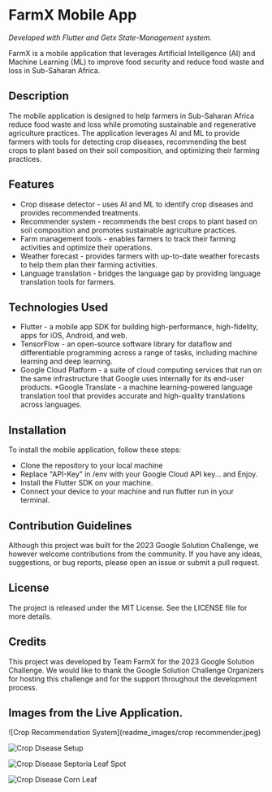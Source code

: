 # FarmX Mobile App
_Developed with Flutter and Getx State-Management system._

FarmX is a mobile application that leverages Artificial Intelligence (AI) and Machine Learning (ML) to improve food security and reduce food waste and loss in Sub-Saharan Africa.

## Description
The mobile application is designed to help farmers in Sub-Saharan Africa reduce food waste and loss while promoting sustainable and regenerative agriculture practices. The application leverages AI and ML to provide farmers with tools for detecting crop diseases, recommending the best crops to plant based on their soil composition, and optimizing their farming practices.

## Features
* Crop disease detector - uses AI and ML to identify crop diseases and provides recommended treatments.
* Recommender system - recommends the best crops to plant based on soil composition and promotes sustainable agriculture practices.
* Farm management tools - enables farmers to track their farming activities and optimize their operations.
* Weather forecast - provides farmers with up-to-date weather forecasts to help them plan their farming activities.
* Language translation - bridges the language gap by providing language translation tools for farmers.

## Technologies Used
* Flutter - a mobile app SDK for building high-performance, high-fidelity, apps for iOS, Android, and web.
* TensorFlow - an open-source software library for dataflow and differentiable programming across a range of tasks, including machine learning and deep learning.
* Google Cloud Platform - a suite of cloud computing services that run on the same infrastructure that Google uses internally for its end-user products.
*Google Translate - a machine learning-powered language translation tool that provides accurate and high-quality translations across languages.

## Installation
To install the mobile application, follow these steps:

* Clone the repository to your local machine
* Replace "API-Key" in /env  with your Google Cloud API key... and Enjoy.
* Install the Flutter SDK on your machine.
* Connect your device to your machine and run flutter run in your terminal.

## Contribution Guidelines
Although this project was built for the 2023 Google Solution Challenge, we however welcome contributions from the community. If you have any ideas, suggestions, or bug reports, please open an issue or submit a pull request.

## License
The project is released under the MIT License. See the LICENSE file for more details.

## Credits
This project was developed by Team FarmX for the 2023 Google Solution Challenge. We would like to thank the Google Solution Challenge Organizers for hosting this challenge and for the support throughout the development process.

## Images from the Live Application.

![Crop Recommendation System](readme_images/crop recommender.jpeg)

![Crop Disease Setup](readme_images/crop-disease-setup.jpeg)

![Crop Disease Septoria Leaf Spot](readme_images/crop-disease-corn.jpeg)

![Crop Disease Corn Leaf](readme_images/crop-disease-corn.jpeg)

